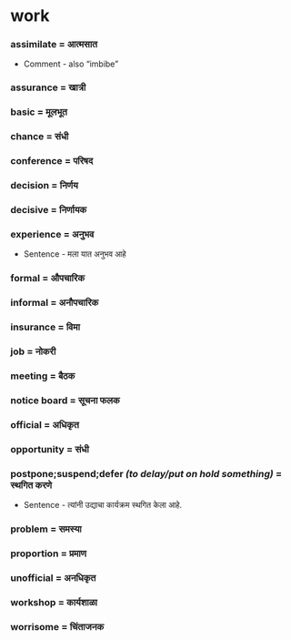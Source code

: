# work

### assimilate = आत्मसात

- Comment - also “imbibe”

### assurance = खात्री

### basic = मूलभूत

### chance = संधी

### conference = परिषद

### decision = निर्णय

### decisive = निर्णायक

### experience = अनुभव

- Sentence - मला यात अनुभव  आहे

### formal = औपचारिक

### informal = अनौपचारिक

### insurance = विमा

### job = नोकरी

### meeting = बैठक

### notice board = सूचना फलक

### official = अधिकृत

### opportunity = संधी

### postpone;suspend;defer *(to delay/put on hold something)* = स्थगित करणे

- Sentence - त्यांनी उद्याचा कार्यक्रम स्थगित केला आहे.

### problem = समस्या

### proportion = प्रमाण

### unofficial = अनधिकृत

### workshop = कार्यशाळा

### worrisome = चिंताजनक

